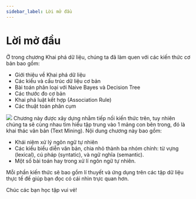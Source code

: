 ```yaml
---
sidebar_label: Lời mở đầu
---
```


# Lời mở đầu

Ở trong chương Khai phá dữ liệu, chúng ta đã làm quen với các kiến thức cơ bản bao gồm:

- Giới thiệu về Khai phá dữ liệu
- Các kiểu và cấu trúc dữ liệu cơ bản
- Bài toán phân loại với Naive Bayes và Decision Tree
- Các thước đo cơ bản
- Khai phá luật kết hợp (Association Rule)
- Các thuật toán phân cụm

![](https://learn.eduopen.org/pluginfile.php/88113/course/overviewfiles/text-mining.jpg)
Chương này được xây dựng nhằm tiếp nối kiến thức trên, tuy nhiên chúng ta sẽ cùng nhau tìm hiểu tập trung vào 1 mảng con bên trong, đó là khai thác văn bản (Text Mining). Nội dung chương này bao gồm:

- Khái niệm xử lý ngôn ngữ tự nhiên
- Các kiểu biểu diễn văn bản, chia nhỏ thành ba nhóm chính: từ vựng (lexical), cú pháp (syntatic), và ngữ nghĩa (semantic).
- Một số bài toán hay trong xử lí ngôn ngữ tự nhiên.

Mỗi phần kiến thức sẽ bao gồm lí thuyết và ứng dụng trên các tập dữ liệu thực tế đế giúp bạn đọc có cái nhìn trực quan hơn.

Chúc các bạn học tập vui vẻ!
